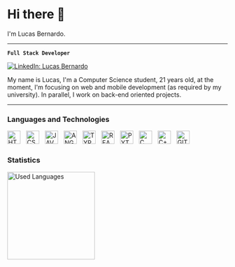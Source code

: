 # Hi there 👋

I'm Lucas Bernardo.

---

**`Full Stack Developer`**

[![LinkedIn: Lucas Bernardo](https://img.shields.io/badge/LinkedIn-0077B5?style=for-the-badge&logo=linkedin&logoColor=white&link=https://www.linkedin.com/in/Lucas-Bernardo)](https://www.linkedin.com/in/lucas-bernardo-barros-correia-524936242/)

My name is Lucas, I'm a Computer Science student, 21 years old, at the moment, I'm focusing on web and mobile development (as required by my university). In parallel, I work on back-end oriented projects.

---
### Languages and Technologies

<img
    align="left"
    alt="HTML"
    tittle="HTML"
    width="30px"
    style="padding-right: 10px;"
     src="https://cdn.jsdelivr.net/gh/devicons/devicon@latest/icons/html5/html5-original.svg"
/>

<img
    align="left"
    alt="CSS"
    tittle="CSS"
    width="30px"
    style="padding-right: 10px;"
     src="https://cdn.jsdelivr.net/gh/devicons/devicon@latest/icons/css3/css3-original.svg"
/>

<img
    align="left"
    alt="JAVASCRIPT"
    tittle="JAVASCRIPT"
    width="30px"
    style="padding-right: 10px;"
     src="https://cdn.jsdelivr.net/gh/devicons/devicon@latest/icons/javascript/javascript-original.svg"
/>

<img
    align="left"
    alt="ANGULAR"
    tittle="ANGULAR"
    width="30px"
    style="padding-right: 10px;"
     src="https://cdn.jsdelivr.net/gh/devicons/devicon@latest/icons/angular/angular-original.svg"
/>

<img
    align="left"
    alt="TYPESCRIPT"
    tittle="TYPESCRIPT"
    width="30px"
    style="padding-right: 10px;"
     src="https://cdn.jsdelivr.net/gh/devicons/devicon@latest/icons/typescript/typescript-original.svg"
/>

<img
    align="left"
    alt="REACT"
    tittle="REACT"
    width="30px"
    style="padding-right: 10px;"
     src="https://cdn.jsdelivr.net/gh/devicons/devicon@latest/icons/react/react-original.svg"
/>

<img
    align="left"
    alt="PYTHON"
    tittle="PYTHON"
    width="30px"
    style="padding-right: 10px;"
     src="https://cdn.jsdelivr.net/gh/devicons/devicon@latest/icons/python/python-original.svg"
/>

<img
    align="left"
    alt="C"
    tittle="C"
    width="30px"
    style="padding-right: 10px;"
     src="https://cdn.jsdelivr.net/gh/devicons/devicon@latest/icons/c/c-original.svg"
/>

<img
    align="left"
    alt="C++"
    tittle="C++"
    width="30px"
    style="padding-right: 10px;"
     src="https://cdn.jsdelivr.net/gh/devicons/devicon@latest/icons/cplusplus/cplusplus-original.svg"
/>

<img
    align="left"
    alt="GIT"
    tittle="GIT"
    width="30px"
    style="padding-right: 10px;"
     src="https://cdn.jsdelivr.net/gh/devicons/devicon@latest/icons/git/git-original.svg"
/>

<br/>
<br/>

### Statistics


<img
    align="left"
    alt="Used Languages"
    height="200"
     src="https://github-readme-stats.vercel.app/api/top-langs/?username=sazyybtw&layout=compact&theme=dark&custom_tittle=Technologies&langs_count=9"
/>
